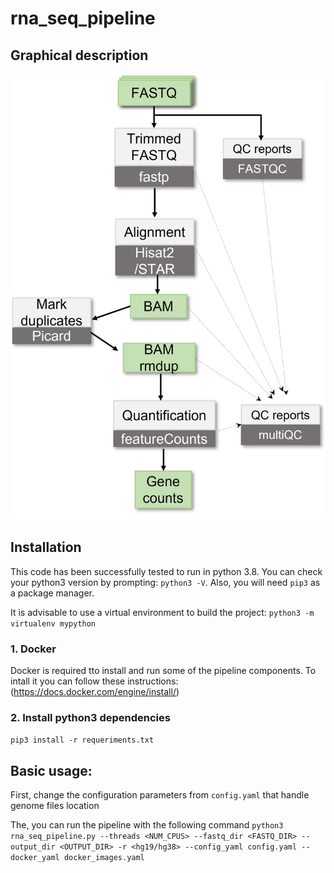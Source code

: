 # rna_seq_pipeline

## Graphical description

![Graphical description](/img/rnaseq_pipeline.png)

## Installation
This code has been successfully tested to run in python 3.8.
You can check your python3 version by prompting: `python3 -V`.
Also, you will need `pip3` as a package manager.

It is advisable to use a virtual environment to build the project:
`python3 -m virtualenv mypython`

### 1. Docker

Docker is required tto install and run some of the pipeline components.
To intall it you can follow these instructions:
(https://docs.docker.com/engine/install/)

### 2. Install python3 dependencies
`pip3 install -r requeriments.txt`

## Basic usage:

First, change the configuration parameters from `config.yaml` that handle genome files location

The, you can run the pipeline with the following command
`python3 rna_seq_pipeline.py --threads <NUM_CPUS> --fastq_dir <FASTQ_DIR> --output_dir <OUTPUT_DIR> -r <hg19/hg38> --config_yaml config.yaml --docker_yaml docker_images.yaml`

